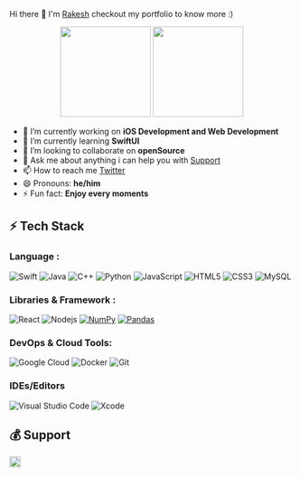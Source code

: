 Hi there 👋 I'm [Rakesh](https://mahatorakesh.github.io) checkout my portfolio to know more :)

<!-- OctoCats -->

<p align="center"> <img src="https://octodex.github.com/images/daftpunktocat-thomas.gif" height="160px" width="160px"> <img src="https://octodex.github.com/images/daftpunktocat-guy.gif" height="160px" width="160px"> </p>

<!-- OctoCats -->

- 🔭 I’m currently working on **iOS Development and Web Development**
- 🌱 I’m currently learning **SwiftUI**
- 👯 I’m looking to collaborate on **openSource**
- 💬 Ask me about anything i can help you with [Support](https://github.com/mahatorakesh/Support)
- 📫 How to reach me [Twitter](https://twitter.com/rakeshmahatto)
- 😄 Pronouns: **he/him**
- ⚡ Fun fact: **Enjoy every moments** 



## ⚡ Tech Stack
### Language :
![Swift](https://img.shields.io/badge/swift-F54A2A?style=flat-square&logo=swift&logoColor=white)
![Java](https://img.shields.io/badge/-java-E34A86?style=flat-square&logo=java)
![C++](https://img.shields.io/badge/-C++-00599C?style=flat-square&logo=c)
![Python](https://img.shields.io/badge/-Python-black?style=flat-square&logo=Python)
![JavaScript](https://img.shields.io/badge/-JavaScript-black?style=flat-square&logo=javascript)
![HTML5](https://img.shields.io/badge/-HTML5-E34F26?style=flat-square&logo=html5&logoColor=white)
![CSS3](https://img.shields.io/badge/-CSS3-1572B6?style=flat-square&logo=css3)
![MySQL](https://img.shields.io/badge/-MySQL-black?style=flat-square&logo=mysql)

### Libraries & Framework :

![React](https://img.shields.io/badge/-React-black?style=flat-square&logo=react)
![Nodejs](https://img.shields.io/badge/-Nodejs-black?style=flat-square&logo=Node.js)
<a href="#"><img alt="NumPy" src="https://img.shields.io/badge/Numpy%20-%23013243.svg?logo=numpy&logoColor=white"></a>
<a href="#"><img alt="Pandas" src="https://img.shields.io/badge/Pandas%20-%23150458.svg?logo=pandas&logoColor=white"></a>

### DevOps & Cloud Tools:
![Google Cloud](https://img.shields.io/badge/Google%20Cloud-black?style=flat-square&logo=google-cloud)
![Docker](https://img.shields.io/badge/-Docker-black?style=flat-square&logo=docker)
![Git](https://img.shields.io/badge/-Git-black?style=flat-square&logo=git)

### IDEs/Editors
![Visual Studio Code](https://img.shields.io/badge/Visual%20Studio%20Code-0078d7.svg?style=flat-square&logo=visual-studio-code&logoColor=white)
![Xcode](https://img.shields.io/badge/Xcode-007ACC?style=flat-square&logo=Xcode&logoColor=white)

## 💰 Support
<p>
<a href='https://www.buymeacoffee.com/mahatorakesh' target='_blank'><img height='36' style='border:0px;height:20px;' src='https://cdn.buymeacoffee.com/buttons/v2/default-yellow.png' border='0' alt='Support Rakesh on buymecoffee' /></a>
</p>


